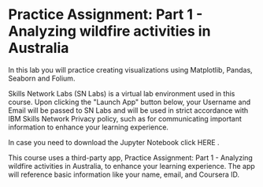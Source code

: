 # Practice Assignment: Part 1 - Analyzing wildfire activities in Australia

In this lab you will practice creating visualizations using Matplotlib, Pandas, Seaborn and Folium.

Skills Network Labs (SN Labs) is a virtual lab environment used in this course. Upon clicking the "Launch App" button below, your Username and Email will be passed to SN Labs and will be used in strict accordance with IBM Skills Network Privacy policy, such as for communicating important information to enhance your learning experience. 

In case you need to download the Jupyter Notebook click 
HERE
.

This course uses a third-party app, Practice Assignment: Part 1 - Analyzing wildfire activities in Australia, to enhance your learning experience. The app will reference basic information like your name, email, and Coursera ID.
